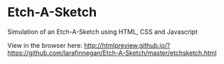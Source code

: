 Etch-A-Sketch
=============
Simulation of an Etch-A-Sketch using HTML, CSS and Javascript

View in the browser here: http://htmlpreview.github.io/?https://github.com/larafinnegan/Etch-A-Sketch/master/etchsketch.html
